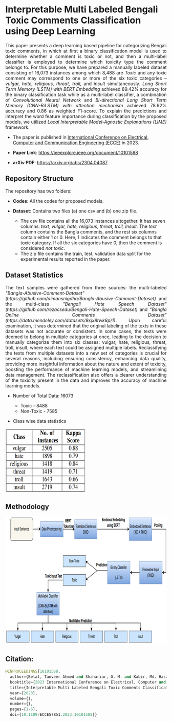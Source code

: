 #  Interpretable Multi Labeled Bengali Toxic Comments Classification using Deep Learning
<p align="justify">
This paper presents a deep learning based pipeline for categorizing Bengali toxic comments, in which at 
first a binary classification model is used to determine whether a comment is toxic or not, and then a multi-label 
classifier is employed to determine which toxicity type the comment belongs to. For this purpose, 
we have prepared a manually labeled dataset consisting of 16,073 instances among which 8,488 are <em>Toxic</em> 
and any toxic comment may correspond to one or more of the six toxic categories – <em>vulgar, hate, religious, threat, troll,</em> 
and <em>insult</em> simultaneously. <em>Long Short Term Memory (LSTM) with BERT Embedding</em> achieved 89.42% accuracy 
for the binary classification task while as a multi-label classifier, a combination of <em>Convolutional Neural Network</em> 
and <em>Bi-directional Long Short Term Memory (CNN-BiLSTM) with attention mechanism</em> achieved 78.92% accuracy and 0.86 as weighted F1-score. 
To explain the predictions and interpret the word feature importance during classification by the 
proposed models, we utilized <em>Local Interpretable Model-Agnostic Explanations (LIME)</em> framework.
</p>

- The paper is published in [International Conference on Electrical, Computer and Communication Engineering (ECCE)](https://ieeexplore.ieee.org/xpl/conhome/10101485/proceeding) in 2023.

- **Paper Link**: https://ieeexplore.ieee.org/document/10101588

- **arXiv PDF**: https://arxiv.org/abs/2304.04087

## Repository Structure

The repository has two folders:

- **Codes**: All the codes for proposed models.

- **Dataset**: Contains two files (a) one csv and (b) one zip file.
	- The csv file contains all the 16,073 instances altogether. It has seven columns: <em>text, vulgar, hate, religious, threat, troll, Insult.</em>
	The <em>text</em> column contains the Bangla comments, and the rest six columns contain either 1 or 0. Here, 1 indicates the comment belongs to that toxic category.
	If all the six categories have 0, then the comment is considered <em>not toxic</em>.
	- The zip file contains the train, test, validation data split for the experimental results reported in the paper. 


## Dataset Statistics
<p align="justify">
The text samples were gathered from three sources: the
multi-labeled <em>"Bangla-Abusive-Comment-Dataset" (https://github.com/aimansnigdha/Bangla-Abusive-Comment-Dataset)</em> and the
multi-class <em>"Bengali Hate Speech Dataset" (https://github.com/rezacsedu/Bengali-Hate-Speech-Dataset)</em> and <em>"Bangla
Online Comments Dataset" (https://data.mendeley.com/datasets/9xjx8twk8p/1)</em>. Upon careful examination, it
was determined that the original labeling of the texts in these
datasets was not accurate or consistent. In some cases, the
texts were deemed to belong in multiple categories at once,
leading to the decision to manually categorize them into six
classes: vulgar, hate, religious, threat, troll, insult, where each
text could be assigned multiple labels. Reclassifying the texts
from multiple datasets into a new set of categories is crucial
for several reasons, including ensuring consistency, enhancing
data quality, providing more insightful information about the
nature and extent of toxicity, boosting the performance of
machine learning models, and streamlining data management.
The reclassification also offers a clearer understanding of the
toxicity present in the data and improves the accuracy of
machine learning models.
</p>

- Number of Total Data: 16073

	- Toxic - 8488 
	- Non-Toxic - 7585 

- Class wise data statistics
<img src="stats.png" width="250" height="200">

## Methodology

<img src="pipeline.png" width="800" height="400">
                                                             

## Citation:
```Python
@INPROCEEDINGS{10101588,
  author={Belal, Tanveer Ahmed and Shahariar, G. M. and Kabir, Md. Hasanul},
  booktitle={2023 International Conference on Electrical, Computer and Communication Engineering (ECCE)}, 
  title={Interpretable Multi Labeled Bengali Toxic Comments Classification using Deep Learning}, 
  year={2023},
  volume={},
  number={},
  pages={1-6},
  doi={10.1109/ECCE57851.2023.10101588}}
```
